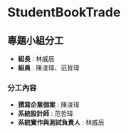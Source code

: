 # StudentBookTrade

## 專題小組分工

- **組長** : 林威辰  
- **組員** : 陳浚瑋、范哲瑋  

### 分工內容
- **撰寫企業個案** : 陳浚瑋  
- **系統設計師** : 范哲瑋  
- **系統實作與測試負責人** : 林威辰  
